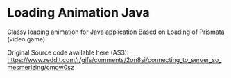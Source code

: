 Loading Animation Java
====================

Classy loading animation for Java application
Based on Loading of Prismata (video game)

Original Source code available here (AS3): https://www.reddit.com/r/gifs/comments/2on8si/connecting_to_server_so_mesmerizing/cmow0sz
